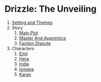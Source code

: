 # Drizzle: The Unveiling

1. [Setting and Themes](story/setting_and_themes.md)
2. Story
	1. [Main Plot](story/main_plot.md)
    2. [Master And Apprentice](story/master_and_apprentice.md)
    3. [Faction Dispute](story/faction_dispute.md)
3. Characters
    1. [Emil](characters/emil_barrett.md)
    2. [Hera](characters/hera.md)
    3. [Indie](characters/indie.md)
    4. [Ismane](characters/ismane.md)
    5. [Karan](characters/karan.md)